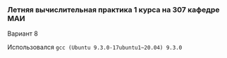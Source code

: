 ### Летняя вычислительная практика 1 курса на 307 кафедре МАИ

Вариант 8

Использовался `gcc (Ubuntu 9.3.0-17ubuntu1~20.04) 9.3.0`
